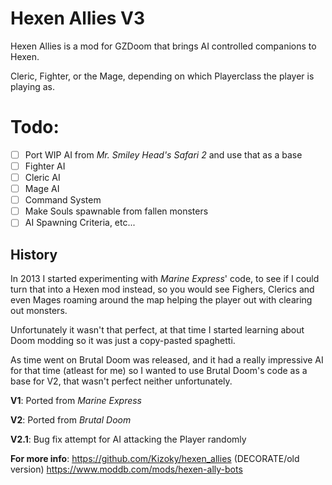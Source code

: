 # Hexen Allies V3

Hexen Allies is a mod for GZDoom that brings AI controlled companions to Hexen.

Cleric, Fighter, or the Mage, depending on which Playerclass the player is playing as.

# Todo:
- [ ] Port WIP AI from *Mr. Smiley Head's Safari 2* and use that as a base
- [ ] Fighter AI
- [ ] Cleric AI
- [ ] Mage AI
- [ ] Command System
- [ ] Make Souls spawnable from fallen monsters
- [ ] AI Spawning Criteria, etc...

## History

In 2013 I started experimenting with *Marine Express*' code, to see if I could turn that into a Hexen mod instead, so you would see Fighers, Clerics and even Mages roaming around the map helping the player out with clearing out monsters.

Unfortunately it wasn't that perfect, at that time I started learning about Doom modding so it was just a copy-pasted spaghetti.

As time went on Brutal Doom was released, and it had a really impressive AI for that time (atleast for me) so I wanted to use Brutal Doom's code as a base for V2, that wasn't perfect neither unfortunately.

**V1**: Ported from *Marine Express*

**V2**: Ported from *Brutal Doom*

**V2.1**: Bug fix attempt for AI attacking the Player randomly


__For more info__: 
https://github.com/Kizoky/hexen_allies (DECORATE/old version)
https://www.moddb.com/mods/hexen-ally-bots


